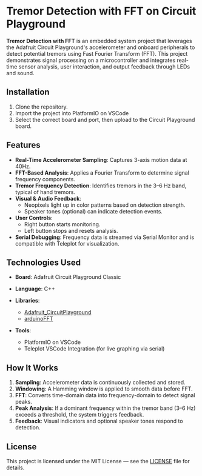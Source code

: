 # Tremor Detection with FFT on Circuit Playground

**Tremor Detection with FFT** is an embedded system project that leverages the Adafruit Circuit Playground's accelerometer and onboard peripherals to detect potential tremors using Fast Fourier Transform (FFT). This project demonstrates signal processing on a microcontroller and integrates real-time sensor analysis, user interaction, and output feedback through LEDs and sound.

## Installation

1. Clone the repository.
2. Import the project into PlatformIO on VSCode
3. Select the correct board and port, then upload to the Circuit Playground board.

## Features

* **Real-Time Accelerometer Sampling**: Captures 3-axis motion data at 40Hz.
* **FFT-Based Analysis**: Applies a Fourier Transform to determine signal frequency components.
* **Tremor Frequency Detection**: Identifies tremors in the 3–6 Hz band, typical of hand tremors.
* **Visual & Audio Feedback**:
  * Neopixels light up in color patterns based on detection strength.
  * Speaker tones (optional) can indicate detection events.
* **User Controls**:
  * Right button starts monitoring.
  * Left button stops and resets analysis.
* **Serial Debugging**: Frequency data is streamed via Serial Monitor and is compatible with Teleplot for visualization.

## Technologies Used

* **Board**: Adafruit Circuit Playground Classic
* **Language**: C++
* **Libraries**:
  * [Adafruit\_CircuitPlayground](https://github.com/adafruit/Adafruit_CircuitPlayground)
  * [arduinoFFT](https://github.com/kosme/arduinoFFT)

* **Tools**:
  * PlatformIO on VSCode
  * Teleplot VSCode Integration (for live graphing via serial)

## How It Works

1. **Sampling**: Accelerometer data is continuously collected and stored.
2. **Windowing**: A Hamming window is applied to smooth data before FFT.
3. **FFT**: Converts time-domain data into frequency-domain to detect signal peaks.
4. **Peak Analysis**: If a dominant frequency within the tremor band (3–6 Hz) exceeds a threshold, the system triggers feedback.
5. **Feedback**: Visual indicators and optional speaker tones respond to detection.

## License

This project is licensed under the MIT License — see the [LICENSE](LICENSE) file for details.
